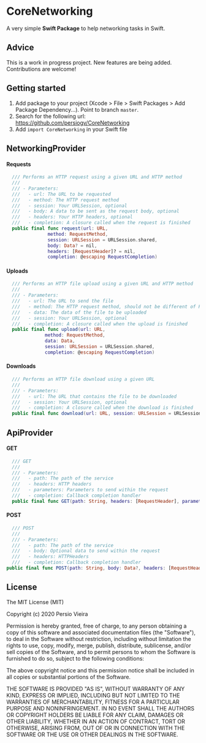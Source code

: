 # CoreNetworking

A very simple **Swift Package** to help networking tasks in Swift.

## Advice

This is a work in progress project. New features are being added. Contributions are welcome!

## Getting started

1. Add package to your project (Xcode > File > Swift Packages > Add Package Dependency...). Point to branch `master`.
2. Search for the following url: https://github.com/persiogv/CoreNetworking
3. Add `import CoreNetworking` in your Swift file

## NetworkingProvider

#### Requests

```swift
  /// Performs an HTTP request using a given URL and HTTP method
  ///
  /// - Parameters:
  ///   - url: The URL to be requested
  ///   - method: The HTTP request method
  ///   - session: Your URLSession, optional
  ///   - body: A data to be sent as the request body, optional
  ///   - headers: Your HTTP headers, optional
  ///   - completion: A closure called when the request is finished
  public final func request(url: URL,
               method: RequestMethod,
               session: URLSession = URLSession.shared,
               body: Data? = nil,
               headers: [RequestHeader]? = nil,
               completion: @escaping RequestCompletion)
```

#### Uploads

```swift
  /// Performs an HTTP file upload using a given URL and HTTP method
  ///
  /// - Parameters:
  ///   - url: The URL to send the file
  ///   - method: The HTTP request method, should not be different of POST or PUT
  ///   - data: The data of the file to be uploaded
  ///   - session: Your URLSession, optional
  ///   - completion: A closure called when the upload is finished
  public final func upload(url: URL,
              method: RequestMethod,
              data: Data,
              session: URLSession = URLSession.shared,
              completion: @escaping RequestCompletion)
```

#### Downloads

```swift
  /// Performs an HTTP file download using a given URL
  ///
  /// - Parameters:
  ///   - url: The URL that contains the file to be downloaded
  ///   - session: Your URLSession, optional
  ///   - completion: A closure called when the download is finished
  public final func download(url: URL, session: URLSession = URLSession.shared, completion: @escaping RequestCompletion)
```

## ApiProvider

#### GET

```swift
  /// GET
  ///
  /// - Parameters:
  ///   - path: The path of the service
  ///   - headers: HTTP headers
  ///   - parameters: Parameters to send within the request
  ///   - completion: Callback completion handler
  public final func GET(path: String, headers: [RequestHeader], parameters: [RequestParameter], completion: @escaping RequestCompletion)
```

#### POST

```swift
  /// POST
  ///
  /// - Parameters:
  ///   - path: The path of the service
  ///   - body: Optional data to send within the request
  ///   - headers: HTTPHeaders
  ///   - completion: Callback completion handler
public final func POST(path: String, body: Data?, headers: [RequestHeader], completion: @escaping RequestCompletion)
```

## License

The MIT License (MIT)

Copyright (c) 2020 Persio Vieira

Permission is hereby granted, free of charge, to any person obtaining a copy of
this software and associated documentation files (the "Software"), to deal in
the Software without restriction, including without limitation the rights to
use, copy, modify, merge, publish, distribute, sublicense, and/or sell copies of
the Software, and to permit persons to whom the Software is furnished to do so,
subject to the following conditions:

The above copyright notice and this permission notice shall be included in all
copies or substantial portions of the Software.

THE SOFTWARE IS PROVIDED "AS IS", WITHOUT WARRANTY OF ANY KIND, EXPRESS OR
IMPLIED, INCLUDING BUT NOT LIMITED TO THE WARRANTIES OF MERCHANTABILITY, FITNESS
FOR A PARTICULAR PURPOSE AND NONINFRINGEMENT. IN NO EVENT SHALL THE AUTHORS OR
COPYRIGHT HOLDERS BE LIABLE FOR ANY CLAIM, DAMAGES OR OTHER LIABILITY, WHETHER
IN AN ACTION OF CONTRACT, TORT OR OTHERWISE, ARISING FROM, OUT OF OR IN
CONNECTION WITH THE SOFTWARE OR THE USE OR OTHER DEALINGS IN THE SOFTWARE.
